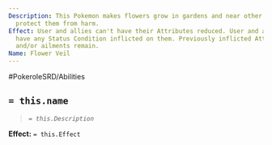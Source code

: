 ```yaml
---
Description: This Pokemon makes flowers grow in gardens and near other Pokemon to
  protect them from harm.
Effect: User and allies can't have their Attributes reduced. User and allies can't
  have any Status Condition inflicted on them. Previously inflicted Attribute reductions
  and/or ailments remain.
Name: Flower Veil
---
```


#PokeroleSRD/Abilities

## `= this.name`

> *`= this.Description`*

**Effect:** `= this.Effect`